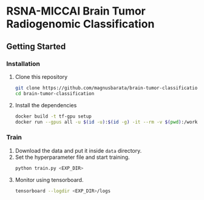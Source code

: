 # RSNA-MICCAI Brain Tumor Radiogenomic Classification

## Getting Started
### Installation
1. Clone this repository
   ```bash
   git clone https://github.com/magnusbarata/brain-tumor-classification.git
   cd brain-tumor-classification
   ```
2. Install the dependencies
   ```bash
   docker build -t tf-gpu setup
   docker run --gpus all -u $(id -u):$(id -g) -it --rm -v $(pwd):/work tf-gpu bash
   ```

### Train
1. Download the data and put it inside `data` directory.
2. Set the hyperparameter file and start training. 
   ```bash
   python train.py <EXP_DIR>
   ```
3. Monitor using tensorboard.
   ```bash
   tensorboard --logdir <EXP_DIR>/logs
   ```